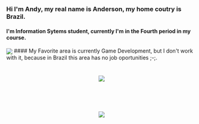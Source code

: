
### Hi I'm Andy, my real name is Anderson, my home coutry is Brazil.
#### I'm Information Sytems student, currently I'm in the Fourth period in my course.
<img align="center" src="https://media3.giphy.com/media/qgQUggAC3Pfv687qPC/giphy.gif?cid=ecf05e47vp9k8hkt47rdaxana1cu2dg9pzfobc7qcfzln14b&rid=giphy.gif&ct=g"/>
#### My Favorite area is currently Game Development, but I don't work with it, because in Brazil this area has no job oportunities ;-;. 
<a href="https://www.linkedin.com/in/anderson-gon%C3%A7alves-alves-cunha-filho-2334831a1/" target="_blank"> <h1 align="center"> <img align="center" src="https://github-readme-stats.vercel.app/api?username=Andy-kun&theme=midnight-purple"/></a><a href="https://www.linkedin.com/inanderson-gon%C3%A7alves-alves-cunha-filho-2334831a1/" target="_blank"> <h1 align="center"> <img align="center" src="https://github-readme-stats.vercel.app/api/top-langs?username=Andy-kunn&theme=midnight-purple&layout=compact&langs_count=10&hide=shell,c%2B%2B" /> </a>